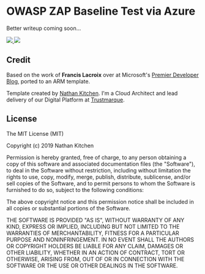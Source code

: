 # OWASP ZAP Baseline Test via Azure
Better writeup coming soon...

<a href="https://portal.azure.com/#create/Microsoft.Template/uri/https%3A%2F%2Fraw.githubusercontent.com%2Fnathankitchen%2Fowasp-azure-arm%2Fmaster%2Fazuredeploy.json" target="_blank">
    <img src="https://azuredeploy.net/deploybutton.png"/>
</a>
<a href="http://armviz.io/#/?load=https%3A%2F%2Fraw.githubusercontent.com%2Fnathankitchen%2Fowasp-azure-arm%2Fmaster%2Fazuredeploy.json" target="_blank">
    <img src="http://armviz.io/visualizebutton.png"/>
</a>

## Credit
Based on the work of **Francis Lacroix** over at Microsoft's [Premier Developer Blog](https://devblogs.microsoft.com/premier-developer/azure-devops-pipelines-leveraging-owasp-zap-in-the-release-pipeline/), ported to an ARM template.

Template created by [Nathan Kitchen](https://www.twitter.com/nathankitchen). I'm a Cloud Architect and lead delivery of our Digital Platform at [Trustmarque](https://www.trustmarque.com/).

## License
The MIT License (MIT)

Copyright (c) 2019 Nathan Kitchen

Permission is hereby granted, free of charge, to any person obtaining a copy of this software and associated documentation files (the "Software"), to deal in the Software without restriction, including without limitation the rights to use, copy, modify, merge, publish, distribute, sublicense, and/or sell copies of the Software, and to permit persons to whom the Software is furnished to do so, subject to the following conditions:

The above copyright notice and this permission notice shall be included in all copies or substantial portions of the Software.

THE SOFTWARE IS PROVIDED "AS IS", WITHOUT WARRANTY OF ANY KIND, EXPRESS OR IMPLIED, INCLUDING BUT NOT LIMITED TO THE WARRANTIES OF MERCHANTABILITY, FITNESS FOR A PARTICULAR PURPOSE AND NONINFRINGEMENT. IN NO EVENT SHALL THE AUTHORS OR COPYRIGHT HOLDERS BE LIABLE FOR ANY CLAIM, DAMAGES OR OTHER LIABILITY, WHETHER IN AN ACTION OF CONTRACT, TORT OR OTHERWISE, ARISING FROM, OUT OF OR IN CONNECTION WITH THE SOFTWARE OR THE USE OR OTHER DEALINGS IN THE SOFTWARE.